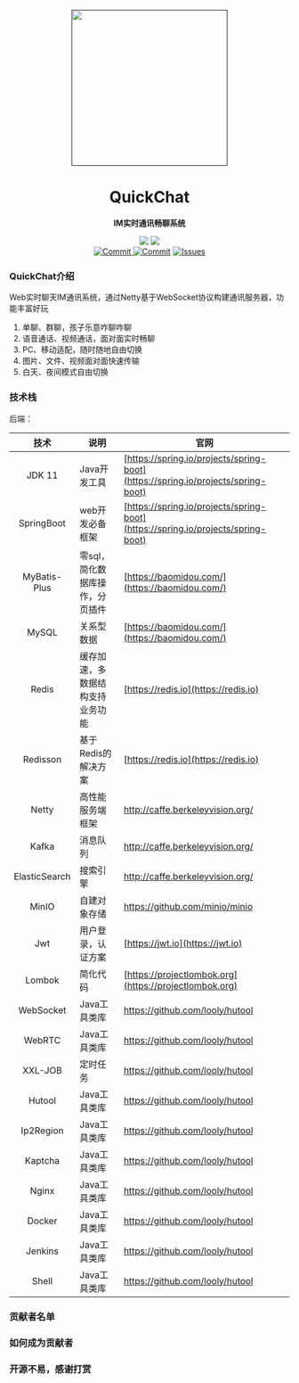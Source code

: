<p align="center">
    <a href="" target="_blank">
      <img src="" width="280" />
    </a>
</p>

<h1 align="center">QuickChat</h1>
<p align="center"><strong>IM实时通讯畅聊系统</strong></p>

<div align="center">
    <a href="https://github.com/zongzibinbin/MallChat"><img src="https://img.shields.io/badge/github-项目地址-yellow.svg?style=plasticr"></a>
    <a href="https://github.com/Evansy/MallChatWeb"><img src="https://img.shields.io/badge/前端-项目地址-blueviolet.svg?style=plasticr"></a>
    <a href="https://github.com/zongzibinbin/MallChat/commits" target="_blank"><br>
    <a href="https://github.com/Evansy/MallChatWeb/actions/workflows/deploy.yml" target="_blank">
        <img alt="Commit" src="https://github.com/Evansy/MallChatWeb/actions/workflows/deploy.yml/badge.svg?branch=main">
    </a>
    <a href="https://github.com/zongzibinbin/MallChat/commits" target="_blank">
        <img alt="Commit" src="https://img.shields.io/github/commit-activity/m/zongzibinbin/MallChat"></a>
    <a href="https://github.com/zongzibinbin/MallChat/issues" target="_blank">
        <img alt="Issues" src="https://img.shields.io/github/issues/zongzibinbin/MallChat">
    </a>
</div>

### QuickChat介绍

Web实时聊天IM通讯系统，通过Netty基于WebSocket协议构建通讯服务器，功能丰富好玩

1. 单聊、群聊，孩子乐意咋聊咋聊
2. 语音通话、视频通话，面对面实时畅聊
3. PC、移动适配，随时随地自由切换
4. 图片、文件、视频面对面快速传输
5. 白天、夜间模式自由切换

### 技术栈

后端：

|      技术       | 说明                | 官网                                                         |
|:-------------:|-------------------| ------------------------------------------------------------ |
|    JDK 11     | Java开发工具          | [https://spring.io/projects/spring-boot](https://spring.io/projects/spring-boot) |
|  SpringBoot   | web开发必备框架         | [https://spring.io/projects/spring-boot](https://spring.io/projects/spring-boot) |
| MyBatis-Plus  | 零sql，简化数据库操作，分页插件 | [https://baomidou.com/](https://baomidou.com/)               |
|     MySQL     | 关系型数据             | [https://baomidou.com/](https://baomidou.com/)               |
|     Redis     | 缓存加速，多数据结构支持业务功能  | [https://redis.io](https://redis.io)                         |
|   Redisson    | 基于Redis的解决方案      | [https://redis.io](https://redis.io)                         |
|     Netty     | 高性能服务端框架          | http://caffe.berkeleyvision.org/                             |
|     Kafka     | 消息队列              | http://caffe.berkeleyvision.org/                             |
| ElasticSearch | 搜索引擎              | http://caffe.berkeleyvision.org/                             |
|     MinIO     | 自建对象存储            | https://github.com/minio/minio                               |
|      Jwt      | 用户登录，认证方案         | [https://jwt.io](https://jwt.io)                             |
|    Lombok     | 简化代码              | [https://projectlombok.org](https://projectlombok.org)       |
|   WebSocket   | Java工具类库          | https://github.com/looly/hutool                              |
|    WebRTC     | Java工具类库          | https://github.com/looly/hutool                              |
|    XXL-JOB    | 定时任务              | https://github.com/looly/hutool                              |
|    Hutool     | Java工具类库          | https://github.com/looly/hutool                              |
|   Ip2Region   | Java工具类库          | https://github.com/looly/hutool                              |
|    Kaptcha    | Java工具类库          | https://github.com/looly/hutool                              |
|     Nginx     | Java工具类库          | https://github.com/looly/hutool                              |
|    Docker     | Java工具类库          | https://github.com/looly/hutool                              |
|    Jenkins    | Java工具类库          | https://github.com/looly/hutool                              |
|     Shell     | Java工具类库          | https://github.com/looly/hutool                              |

### 贡献者名单

### 如何成为贡献者

### 开源不易，感谢打赏

